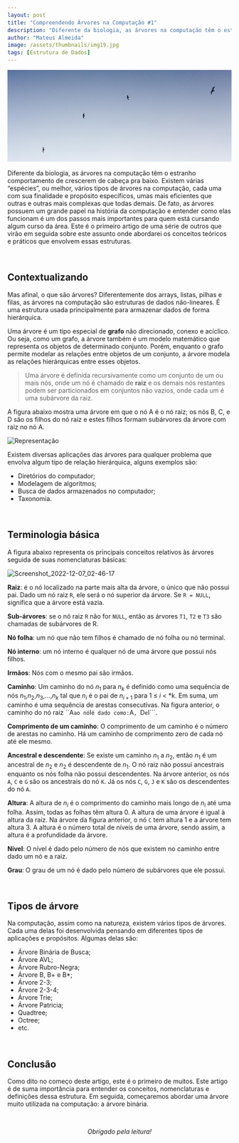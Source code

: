 ```yaml
---
layout: post
title: "Compreendendo Árvores na Computação #1"
description: "Diferente da biologia, as árvores na computação têm o estranho comportamento de crescerem de cabeça para baixo..."
author: "Mateus Almeida"
image: /assets/thumbnails/img19.jpg
tags: [Estrutura de Dados]
---
```


![Airplane](/assets/thumbnails/img11.jpg)

Diferente da biologia, as árvores na computação têm o estranho comportamento de crescerem de cabeça pra baixo. Existem várias “espécies”, ou melhor, vários tipos de árvores na computação, cada uma com sua finalidade e propósito específicos, umas mais eficientes que outras e outras mais complexas que todas demais. De fato, as árvores possuem um grande papel na história da computação e entender como elas funcionam é um dos passos mais importantes para quem está cursando algum curso da área. Este é o primeiro artigo de uma série de outros que virão em seguida sobre este assunto onde abordarei os conceitos teóricos e práticos que envolvem essas estruturas.

<br>

## Contextualizando 

Mas afinal, o que são árvores? Diferentemente dos arrays, listas, pilhas e filas, as árvores na computação são estruturas de dados não-lineares. É uma estrutura usada principalmente para armazenar dados de forma hierárquica.

Uma árvore é um tipo especial de **grafo** não direcionado, conexo e acíclico. Ou seja, como um grafo, a árvore também é um modelo matemático que representa os objetos de determinado conjunto. Porém, enquanto o grafo permite modelar as relações entre objetos de um conjunto, a árvore modela as relações hierárquicas entre esses objetos.

> Uma árvore é definida recursivamente como um conjunto de um ou mais nós, onde um nó é chamado de **raiz** e os demais nós restantes podem ser particionados em conjuntos não vazios, onde cada um é uma subárvore da raiz. 

A figura abaixo mostra uma árvore em que o nó A é o nó raiz; os nós B, C, e D são os filhos do nó raiz e estes filhos formam subárvores da árvore com raiz no nó A.

![Representação](https://user-images.githubusercontent.com/39147407/206097267-807351df-bfa0-4bb8-a013-d221f2fb70eb.png)

Existem diversas aplicações das árvores para qualquer problema que envolva algum tipo de relação hierárquica, alguns exemplos são:

- Diretórios do computador;
- Modelagem de algoritmos;
- Busca de dados armazenados no computador;
- Taxonomia.

<br>

## Terminologia básica

A figura abaixo representa os principais conceitos relativos às árvores seguida de suas nomenclaturas básicas:

![Screenshot_2022-12-07_02-46-17](https://user-images.githubusercontent.com/39147407/206098724-bf922184-bb7d-46e0-b575-ea7652b68061.png)

**Raiz**: é o nó localizado na parte mais alta da árvore, o único que não possui pai. Dado um nó raiz ```R```, ele será o nó superior da árvore. Se ```R = NULL```, significa que a árvore está vazia.

**Sub-árvores**: se o nó raiz ```R``` não for ```NULL```, então as árvores ```T1```, ```T2``` e ```T3``` são chamadas de subárvores de R.

**Nó folha**: um nó que não tem filhos é chamado de nó folha ou nó terminal.

**Nó interno**: um nó interno é qualquer nó de uma árvore que possui nós filhos.

**Irmãos**: Nós com o mesmo pai são irmãos.

**Caminho**: Um caminho do nó $n_{1}$ para $n_{k}$ é definido como uma sequência de nós $n_{1}$,$n_{2}$,$n_{3}$,...,$n_{k}$ tal que $n_{i}$ é o pai de $n_{i+1}$ para 1 $\leq$ *i* < *k. Em suma, um caminho é uma sequência de arestas consecutivas. Na figura anterior, o caminho do nó raiz ``A``` ao nó ```I``` é dado como: ```A```, ```D``` e ```I```.

**Comprimento de um caminho**: O comprimento de um caminho é o número de arestas no caminho. Há um caminho de comprimento zero de cada nó até ele mesmo.

**Ancestral e descendente**: Se existe um caminho $n_{1}$ a $n_{2}$, então $n_{1}$ é um ancestral de $n_{2}$ e $n_{2}$ é descendente de $n_{1}$. O nó raiz não possui ancestrais enquanto os nós folha não possui descendentes. Na árvore anterior, os nós ```A```, ```C``` e ```G``` são os ancestrais do nó ```K```. Já os nós ```C```, ```G```, ```J``` e ```K``` são os descendentes do nó ```A```.

**Altura**: A altura de $n_{i}$ é o comprimento do caminho mais longo de $n_{i}$ até uma folha. Assim, todas as folhas têm altura 0. A altura de uma árvore é igual à altura da raiz. Na árvore da figura anterior, o nó ```C``` tem altura 1 e a árvore tem altura 3. A altura é o número total de níveis de uma árvore, sendo assim, a altura é a profundidade da árvore.

**Nível**: O nível é dado pelo número de nós que existem no caminho entre dado um nó e a raiz.

**Grau**: O grau de um nó é dado pelo número de subárvores que ele possui.

<br>

## Tipos de árvore

Na computação, assim como na natureza, existem vários tipos de árvores. Cada uma delas foi desenvolvida pensando em diferentes tipos de aplicações e propósitos. Algumas delas são:

- Árvore Binária de Busca;
- Árvore AVL;
- Árvore Rubro-Negra;
- Árvore B, B+ e B*;
- Árvore 2-3;
- Árvore 2-3-4;
- Árvore Trie;
- Árvore Patricia;
- Quadtree;
- Octree;
- etc.

<br>

## Conclusão

Como dito no começo deste artigo, este é o primeiro de muitos. Este artigo é de suma importância para entender os conceitos, nomenclaturas e definições dessa estrutura. Em seguida, começaremos abordar uma árvore muito utilizada na computação: a árvore binária.
  
<br><center><i>Obrigado pela leitura!</i></center>